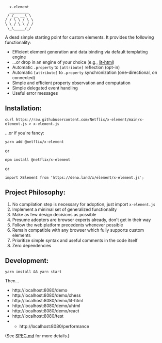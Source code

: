 ```
  x-element
  _________
 / /__ __\ \
/ / \ \ / \ \
\ \ /_\_\ / /
 \_\_____/_/

```

A dead simple starting point for custom elements. It provides the following functionality:

- Efficient element generation and data binding via default templating engine
- ...or drop in an engine of your choice (e.g., [lit-html](https://lit.dev))
- Automatic `.property` to `[attribute]` reflection (opt-in)
- Automatic `[attribute]` to `.property` synchronization (one-directional, on connected)
- Simple and efficient property observation and computation
- Simple delegated event handling
- Useful error messages

## Installation:

```
curl https://raw.githubusercontent.com/Netflix/x-element/main/x-element.js > x-element.js
```

...or if you're fancy:

```
yarn add @netflix/x-element
```
or
```
npm install @netflix/x-element
```
or
```
import XElement from 'https://deno.land/x/element/x-element.js';
```

## Project Philosophy:

1. No compilation step is necessary for adoption, just import `x-element.js`
2. Implement a minimal set of generalized functionality
3. Make as few design decisions as possible
4. Presume adopters are browser experts already, don't get in their way
5. Follow the web platform precedents whenever possible
6. Remain compatible with any browser which fully supports custom elements
7. Prioritize simple syntax and useful comments in the code itself
8. Zero dependencies

## Development:

```
yarn install && yarn start
```

Then...
* http://localhost:8080/demo
* http://localhost:8080/demo/chess
* http://localhost:8080/demo/lit-html
* http://localhost:8080/demo/uhtml
* http://localhost:8080/demo/react
* http://localhost:8080/test
* * http://localhost:8080/performance

(See [SPEC.md](./SPEC.md) for more details.)

